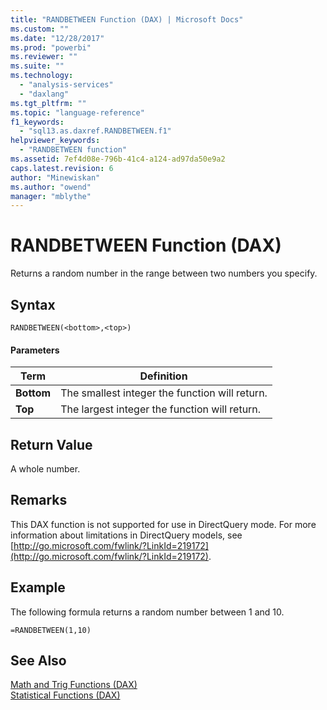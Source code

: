 ```yaml
---
title: "RANDBETWEEN Function (DAX) | Microsoft Docs"
ms.custom: ""
ms.date: "12/28/2017"
ms.prod: "powerbi"
ms.reviewer: ""
ms.suite: ""
ms.technology: 
  - "analysis-services"
  - "daxlang"
ms.tgt_pltfrm: ""
ms.topic: "language-reference"
f1_keywords: 
  - "sql13.as.daxref.RANDBETWEEN.f1"
helpviewer_keywords: 
  - "RANDBETWEEN function"
ms.assetid: 7ef4d08e-796b-41c4-a124-ad97da50e9a2
caps.latest.revision: 6
author: "Minewiskan"
ms.author: "owend"
manager: "mblythe"
---
```

# RANDBETWEEN Function (DAX)
Returns a random number in the range between two numbers you specify.  
  
## Syntax  
  
```  
RANDBETWEEN(<bottom>,<top>)  
```  
  
#### Parameters  
  
|Term|Definition|  
|--------|--------------|  
|**Bottom**|The smallest integer the function will return.|  
|**Top**|The largest integer the function will return.|  
  
## Return Value  
A whole number.  
  
## Remarks  
This DAX function is not supported for use in DirectQuery mode. For more information about limitations in DirectQuery models, see  [http://go.microsoft.com/fwlink/?LinkId=219172](http://go.microsoft.com/fwlink/?LinkId=219172).  
  
## Example  
The following formula returns a random number between 1 and 10.  
  
```  
=RANDBETWEEN(1,10)  
```  
  
## See Also  
[Math and Trig Functions &#40;DAX&#41;](../DAX/math-and-trig-functions-dax.md)  
[Statistical Functions &#40;DAX&#41;](../DAX/statistical-functions-dax.md)  
  
